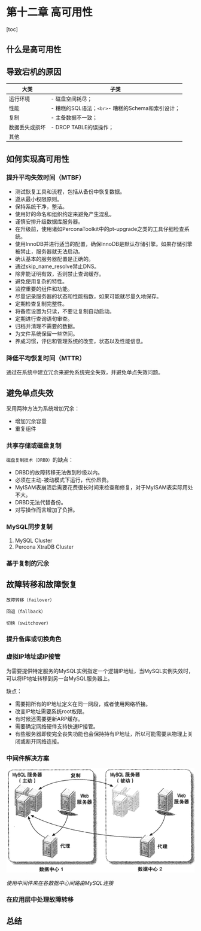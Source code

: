 # 第十二章 高可用性

[toc]

## 什么是高可用性

## 导致宕机的原因

| 大类           | 子类                                                |
| -------------- | --------------------------------------------------- |
| 运行环境       | - 磁盘空间耗尽；                                    |
| 性能           | - 糟糕的SQL语法；`<br>`- 糟糕的Schema和索引设计； |
| 复制           | - 主备数据不一致；                                  |
| 数据丢失或损坏 | - DROP TABLE的误操作；                              |
| 其他           |                                                     |

## 如何实现高可用性

### 提升平均失效时间（MTBF）

- 测试恢复工具和流程，包括从备份中恢复数据。
- 遵从最小权限原则。
- 保持系统干净，整洁。
- 使用好的命名和组织约定来避免产生混乱。
- 谨慎安排升级数据库服务器。
- 在升级前，使用诸如PerconaToolkit中的pt-upgrade之类的工具仔细检查系统。
- 使用InnoDB并进行适当的配置，确保InnoDB是默认存储引擎。如果存储引擎被禁止，服务器就无法启动。
- 确认基本的服务器配置是正确的。
- 通过skip_name_resolve禁止DNS。
- 除非能证明有效，否则禁止查询缓存。
- 避免使用复杂的特性。
- 监控重要的组件和功能。
- 尽量记录服务器的状态和性能指数，如果可能就尽量久地保存。
- 定期检查复制完整性。
- 将备库设置为只读，不要让复制自动启动。
- 定期进行查询语句审查。
- 归档并清理不需要的数据。
- 为文件系统保留一些空间。
- 养成习惯，评估和管理系统的改变，状态以及性能信息。

### 降低平均恢复时间（MTTR）

通过在系统中建立冗余来避免系统完全失效，并避免单点失效问题。

## 避免单点失效

采用两种方法为系统增加冗余：

- 增加冗余容量
- 重复组件

### 共享存储或磁盘复制

`磁盘复制技术（DRBD）`的缺点：

- DRBD的故障转移无法做到秒级以内。
- 必须在主动-被动模式下运行，代价昂贵。
- MyISAM表崩溃后需要花费很长时间来检查和修复，对于MyISAM表实际用处不大。
- DRBD无法代替备份。
- 对写操作而言增加了负担。

### MySQL同步复制

1. MySQL Cluster
2. Percona XtraDB Cluster

### 基于复制的冗余

## 故障转移和故障恢复

`故障转移（failover）`

`回退（fallback）`

`切换（switchover）`

### 提升备库或切换角色

### 虚拟IP地址或IP接管

为需要提供特定服务的MySQL实例指定一个逻辑IP地址，当MySQL实例失效时，可以将IP地址转移到另一台MySQL服务器上。

缺点：

- 需要把所有的IP地址定义在同一网段，或者使用网络桥接。
- 改变IP地址需要系统root权限。
- 有时候还需要更新ARP缓存。
- 需要确定网络硬件支持快速IP接管。
- 有些服务器即使完全丧失功能也会保持持有IP地址，所以可能需要从物理上关闭或断开网络连接。

### 中间件解决方案

![12_1](res/12_1.png)

*使用中间件来在各数据中心间路由MySQL连接*

### 在应用层中处理故障转移

## 总结
